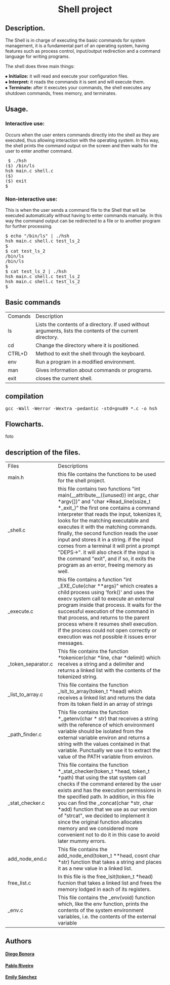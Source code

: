 <h1 align = "center"> Shell project </h1>

<h2>Description.</h2>

<p>The Shell is in charge of executing the basic commands for system management, it is a fundamental part of an operating system, having features such as process control, input/output redirection and a command language for writing programs.<br>

The shell does three main things:<br>

⦁ <b>Initialize:</b> it will read and execute your configuration files.<br>
⦁ <b>Interpret:</b> it reads the commands it is sent and will execute them.<br>
⦁ <b>Terminate:</b> after it executes your commands, the shell executes any shutdown commands, frees memory, and terminates.</p>

<h2>Usage.</h2>

<h3>Interactive use:</h3>

<p>Occurs when the user enters commands directly into the shell as they are executed, thus allowing interaction with the operating system. In this way, the shell prints the command output on the screen and then waits for the user to enter another command.
</p>

<pre>
 $ ./hsh
($) /bin/ls
hsh main.c shell.c
($)
($) exit
$
</pre>

<h3>Non-interactive use:</h3>

<p>This is when the user sends a command file to the Shell that will be executed automatically without having to enter commands manually. In this way the command output can be redirected to a file or to another program for further processing.
</p>
<pre>
$ echo "/bin/ls" | ./hsh
hsh main.c shell.c test_ls_2
$
$ cat test_ls_2
/bin/ls
/bin/ls
$
$ cat test_ls_2 | ./hsh
hsh main.c shell.c test_ls_2
hsh main.c shell.c test_ls_2
$
</pre>

<h2>Basic commands</h2>
<table>
  <tr>
<td>Comands</td>
<td>Description</td>
</tr>
  <tr>
    <td>ls</td>
    <td>Lists the contents of a directory. If used without arguments, lists the contents of the current directory.</td>
  </tr>
  <tr>
    <td>cd</td>
    <td>Change the directory where it is positioned.</td>
  </tr>
  <tr>
    <td>CTRL+D</td>
    <td>Method to exit the shell through the keyboard.</td>
  </tr>
  <tr>
    <td>env</td>
    <td>Run a program in a modified environment.</td>
  </tr>
  <td>man</td>
  <td>Gives information about commands or programs.</td>
  </tr>
  <tr>
  <td>exit</td>
  <td>closes the current shell.</td>
  </tr>
  </table>
  
  <h2>compilation</h2>
  <pre>
gcc -Wall -Werror -Wextra -pedantic -std=gnu89 *.c -o hsh
</pre>
  <h2>Flowcharts.</h2>
  foto
  <h2>description of the files.</h2>
  <table>
  <tr>
    <td>Files</td>
    <td>Descriptions</td>
  </tr>
  <tr>
    <td>main.h</td>
    <td>this file contains the functions to be used for the shell project.</td>
  </tr>
  <tr>
    <td> _shell.c</td>
    <td>this file contains two functions "int main(__attribute__((unused)) int argc, char *argv[])" and "char *Read_line(ssize_t *_exit_)" the first one contains a command interpreter that reads the input, tokenizes it, looks for the matching executable and executes it with the matching commands. finally, the second function reads the user input and stores it in a string. if the input comes from a terminal it will print a prompt "DEPS->". it will also check if the input is the command "exit", and if so, it exits the program as an error, freeing memory as well.</td>
  </tr>
  <tr>
    <td> _execute.c</td>
    <td>this file contains a function "int _EXE_Cute(char **args)" which creates a child process using 'fork()' and uses the execv system call to execute an external program inside that process.  It waits for the successful execution of the command in that process, and returns to the parent process where it resumes shell execution. If the process could not open correctly or execution was not possible it issues error messages.</td>
  </tr>
  <tr>
    <td>_token_separator.c</td>
    <td>This file contains the function *tokenicer(char *line, char *delimit) which receives a string and a delimiter and returns a linked list with the contents of the tokenized string.
</td>
  </tr>
  <tr>
    <td>_list_to_array.c</td>
    <td>This file contains the function _lsit_to_array(token_t *head) which receives a linked list and returns the data from its token field in an array of strings</td>
  </tr>
  <tr>
    <td>_path_finder.c</td>
    <td>This file contains the function *_getenv(char * str) that receives a string with the reference of which environment variable should be isolated from the external variable environ and returns a string with the values contained in that variable. Punctually we use it to extract the value of the PATH variable from environ.</td>
  </tr>
  <tr>
    <td>_stat_checker.c</td>
    <td>This file contains the function *_stat_checker(token_t *head, token_t *path) that using the stat system call checks if the command entered by the user exists and has the execution permissions in the specified path.  In addition, in this file you can find the _concat(char *str, char *add) function that we use as our version of "strcat", we decided to implement it since the original function allocates memory and we considered more convenient not to do it in this case to avoid later mummy errors.</td>
  </tr>
  <tr>
    <td>add_node_end.c</td>
    <td> This file contains the add_node_end(token_t **head, cosnt char *str) function that takes a string and places it as a new value in a linked list.</td>
  </tr>
  <tr>
    <td> free_list.c</td>
    <td>In this file is the free_lsit(token_t *head) fucnion that takes a linked list and frees the memory lodged in each of its registers.</td>
  </tr>
  <tr>
    <td>_env.c</td>
    <td>This file contains the _env(void) function which, like the env function, prints the contents of the system environment variables, i.e. the contents of the external variable</td>
  </tr>
  </table>
  
  <h2>Authors</h2>
  <h4><a href="https://github.com/Diego-Bonora"target="_blank">Diego Bonora</a></h4>
  <h4><a href="https://github.com/TheWhiteMachine"target="_blank">Pablo Riveiro</a></h4>
  <h4><a href="https://github.com/20Emi"target="_blank">Emily Sánchez</a></h4>
